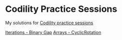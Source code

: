 # Codility Practice Sessions

My solutions for [Codility practice sessions](https://app.codility.com/programmers/lessons/)

[Iterations - Binary Gap](iterations/BinaryGap.java)
[Arrays - CyclicRotation](arrays/CyclicRotation.java)
